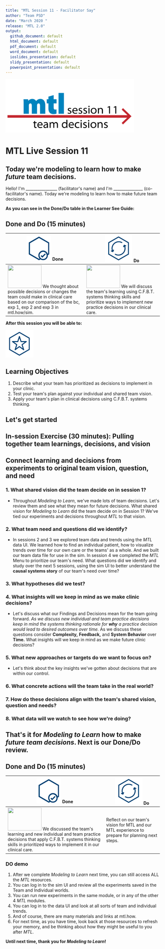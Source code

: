 ```yaml
---
title: "MTL Session 11 - Facilitator Say"
author: "Team PSD"
date: "March 2020 "
release: "MTL 2.0"
output: 
  github_document: default
  html_document: default
  pdf_document: default
  word_document: default
  ioslides_presentation: default
  slidy_presentation: default
  powerpoint_presentation: default
---
```


[<img src = "https://github.com/lzim/teampsd/blob/master/resources/title_slides/mtl_s11_team_decisions_title.png"
     height = "175" width = "420">](#DontLink)

# MTL Live Session 11

## Today we're modeling to learn how to make _future_ team decisions.

Hello! I'm \________________ (facilitator's name) and I'm \_______________ (co-facilitator's name). Today we're modeling to learn how to make future team decisions.

**As you can see in the Done/Do table in the Learner See Guide:**

## Done and Do (15 minutes)

<!-- Do/Done Tables -->
| [<img src = "https://github.com/lzim/teampsd/blob/master/resources/icons/done.png" height = "80" width = "80">](#.) **Done** | [<img src = "https://github.com/lzim/teampsd/blob/master/resources/icons/do.png" height = "90" width = "90">](#.) **Do** |
| --- | --- |
| [<img src = "https://raw.githubusercontent.com/lzim/teampsd/master/resources/logos/mtl_how_sim.png" height = "75" width = "110">](http://mtl.how/sim) We thought about possible decisions or changes the team could make in clinical care based on our comparison of the bc, exp 1, exp 2 and exp 3 in mtl.how/sim. | [<img src = "https://raw.githubusercontent.com/lzim/teampsd/master/resources/logos/mtl_how_sim.png" height = "75" width = "110">](http://mtl.how/sim) We will discuss the team's learning using C.F.B.T. systems thinking skills and prioritize ways to implement new practice decisions in our clinical care. |

**After this session you will be able to:**

<!-- Learning Objectives Icon -->
[<img src = "https://github.com/lzim/teampsd/blob/master/resources/icons/learning_objectives.png" height = "90" width = "90" style ="display: inline-block"/>](#.)

## Learning Objectives

1. Describe what your team has prioritized as decisions to implement in your clinic.
2. Test your team's plan against your individual and shared team vision.
3. Apply your team's plan in clinical decisions using C.F.B.T. systems thinking.

## Let's get started

## In-session Exercise (30 minutes): Pulling together team learnings, decisions, and vision

## Connect learning and decisions from experiments to original team vision, question, and need

### 1. What shared vision did the team decide on in session 1?

- Throughout *Modeling to Learn*, we've made lots of team decisions. Let's review them and see what they mean for future decisions. What shared vision for *Modeling to Learn* did the team decide on in Session 1? We've tied our experiments and decisions throughout *MTL* to that vision.

### 2. What team need and questions did we identify?

- In sessions 2 and 3 we explored team data and trends using the *MTL* data UI. We learned how to find an individual patient, how to visualize trends over time for our own care or the teams' as a whole. And we built our team data file for use in the sim. In session 4 we completed the *MTL* Menu to prioritize our team's need. What questions did we identify and study over the next 5 sessions, using the sim UI to better understand the **causal systems story** of our team's need over time?

### 3. What hypotheses did we test?

### 4. What insights will we keep in mind as we make clinic decisions?

- Let's discuss what our Findings and Decisions mean for the team going forward. _As we discuss new individual and team practice decisions keep in mind the systems thinking rationale for **why** a practice decision would lead to desired outcomes over time._ As we discuss these questions consider **Complexity,** **Feedback,** and **System Behavior** over **Time.** What insights will we keep in mind as we make future clinic decisions?

### 5. What new approaches or targets do we want to focus on?

- Let's think about the key insights we've gotten about decisions that are within our control.

### 6. What concrete actions will the team take in the real world?

### 7. How do these decisions align with the team's shared vision, question and needs?

### 8. What data will we watch to see how we're doing?

## That's it for _Modeling to Learn_ how to make _future team decisions_. Next is our Done/Do review.

## Done and Do (15 minutes)

<!-- Do/Done Tables -->
| [<img src = "https://github.com/lzim/teampsd/blob/master/resources/icons/done.png" height = "80" width = "80">](#.) **Done** | [<img src = "https://github.com/lzim/teampsd/blob/master/resources/icons/do.png" height = "90" width = "90">](#.) **Do** |
| --- | --- |
|  [<img src = "https://raw.githubusercontent.com/lzim/teampsd/master/resources/logos/mtl_how_sim.png" height = "75" width = "110">](http://mtl.how/sim) We discussed the team's learning and new individual and team practice decisions that apply C.F.B.T. systems thinking skills in prioritized ways to implement it in our clinical care. | Reflect on our team's vision for MTL and our MTL experience to prepare for planning next steps.|

### DO demo

1. After we complete *Modeling to Learn* next time, you can still access ALL the *MTL* resources.
2. You can log in to the sim UI and review all the experiments saved in the Team and Individual worlds.
3. You can run new experiments in the same module, or in any of the other 4 _MTL_ modules.
4. You can log in to the data UI and look at all sorts of team and individual trends.
5. And of course, there are many materials and links at mtl.how.
6. For next time, as you have time, look back at those resources to refresh your memory, and be thinking about how they might be useful to you after *MTL*.

**Until next time, thank you for *Modeling to Learn*!**
